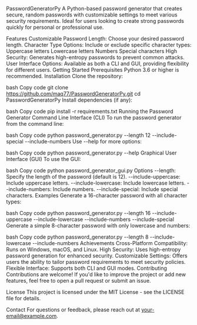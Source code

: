 PasswordGeneratorPy
A Python-based password generator that creates secure, random passwords with customizable settings to meet various security requirements. Ideal for users looking to create strong passwords quickly for personal or professional use.

Features
Customizable Password Length: Choose your desired password length.
Character Type Options: Include or exclude specific character types:
Uppercase letters
Lowercase letters
Numbers
Special characters
High Security: Generates high-entropy passwords to prevent common attacks.
User Interface Options: Available as both a CLI and GUI, providing flexibility for different users.
Getting Started
Prerequisites
Python 3.6 or higher is recommended.
Installation
Clone the repository:

bash
Copy code
git clone https://github.com/maq77/PasswordGeneratorPy.git
cd PasswordGeneratorPy
Install dependencies (if any):

bash
Copy code
pip install -r requirements.txt
Running the Password Generator
Command Line Interface (CLI)
To run the password generator from the command line:

bash
Copy code
python password_generator.py --length 12 --include-special --include-numbers
Use --help for more options:

bash
Copy code
python password_generator.py --help
Graphical User Interface (GUI)
To use the GUI:

bash
Copy code
python password_generator_gui.py
Options
--length: Specify the length of the password (default is 12).
--include-uppercase: Include uppercase letters.
--include-lowercase: Include lowercase letters.
--include-numbers: Include numbers.
--include-special: Include special characters.
Examples
Generate a 16-character password with all character types:

bash
Copy code
python password_generator.py --length 16 --include-uppercase --include-lowercase --include-numbers --include-special
Generate a simple 8-character password with only lowercase and numbers:

bash
Copy code
python password_generator.py --length 8 --include-lowercase --include-numbers
Achievements
Cross-Platform Compatibility: Runs on Windows, macOS, and Linux.
High Security: Uses high-entropy password generation for enhanced security.
Customizable Settings: Offers users the ability to tailor password requirements to meet security policies.
Flexible Interface: Supports both CLI and GUI modes.
Contributing
Contributions are welcome! If you'd like to improve the project or add new features, feel free to open a pull request or submit an issue.

License
This project is licensed under the MIT License - see the LICENSE file for details.

Contact
For questions or feedback, please reach out at your-email@example.com.

